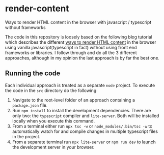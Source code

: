# render-content
Ways to render HTML content in the browser with javascript / typescript without frameworks

The code in this repository is loosely based on the following blog tutorial which describes the different [ways to render HTML content](https://johnpapa.net/render-html-2/) in the browser using vanilla javascript(typescript in fact) without using front end frameworks or libraries. I follow through and do all the 3 different approaches, although in my opinion the last approach is by far the best one.

## Running the code

Each individual approach is treated as a separate `node` project. To execute the code in the `src` directory do the following:

1. Navigate to the root-level folder of an approach containing a `package.json` file.
2. Run ```npm install``` to install the development dependencies. There are only two: the `typescript` compiler and `lite-server`. Both will be installed locally when you execute this command.
3. From a terminal either run ```npx tsc -w``` or ```node_modules/.bin/tsc -w``` to automatically watch for and compile changes in multiple typescript files in the project.
4. From a separate terminal run ```npx lite-server``` or ```npm run dev``` to launch the development server in your browser.
